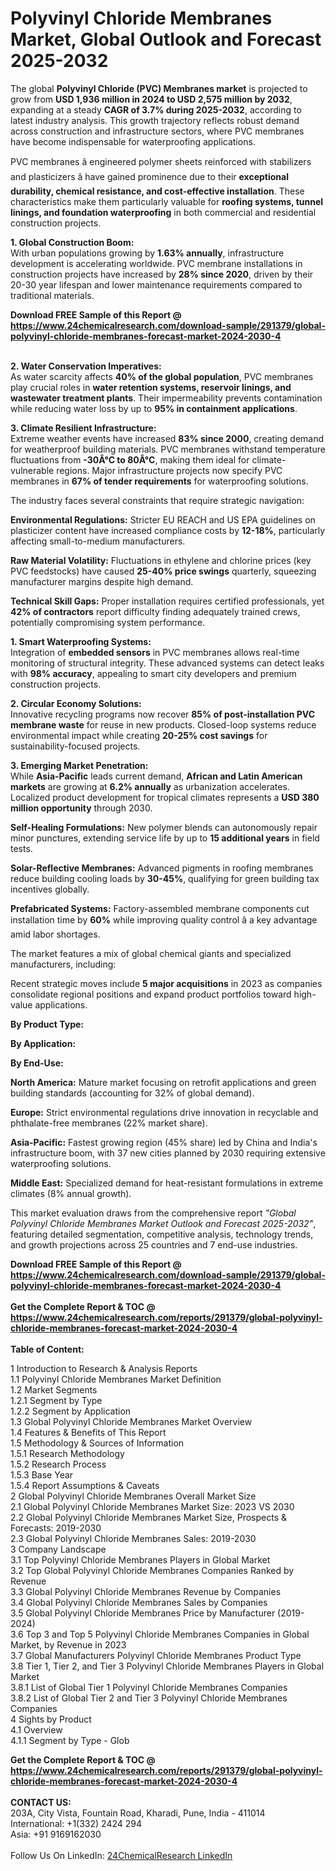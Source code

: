 <h1>Polyvinyl Chloride Membranes Market, Global Outlook and Forecast 2025-2032</h1><p>The global <strong>Polyvinyl Chloride (PVC) Membranes market</strong> is projected to grow from <strong>USD 1,936 million in 2024 to USD 2,575 million by 2032</strong>, expanding at a steady <strong>CAGR of 3.7% during 2025-2032</strong>, according to latest industry analysis. This growth trajectory reflects robust demand across construction and infrastructure sectors, where PVC membranes have become indispensable for waterproofing applications.</p><p>PVC membranes â engineered polymer sheets reinforced with stabilizers and plasticizers â have gained prominence due to their <strong>exceptional durability, chemical resistance, and cost-effective installation</strong>. These characteristics make them particularly valuable for <strong>roofing systems, tunnel linings, and foundation waterproofing</strong> in both commercial and residential construction projects.</p><p><strong>1. Global Construction Boom:</strong><br>
With urban populations growing by <strong>1.63% annually</strong>, infrastructure development is accelerating worldwide. PVC membrane installations in construction projects have increased by <strong>28% since 2020</strong>, driven by their 20-30 year lifespan and lower maintenance requirements compared to traditional materials.</p><div><b>Download FREE Sample of this Report @ 
            <a href="https://www.24chemicalresearch.com/download-sample/291379/global-polyvinyl-chloride-membranes-forecast-market-2024-2030-4">
            https://www.24chemicalresearch.com/download-sample/291379/global-polyvinyl-chloride-membranes-forecast-market-2024-2030-4</a></b></div><br><p><strong>2. Water Conservation Imperatives:</strong><br>
As water scarcity affects <strong>40% of the global population</strong>, PVC membranes play crucial roles in <strong>water retention systems, reservoir linings, and wastewater treatment plants</strong>. Their impermeability prevents contamination while reducing water loss by up to <strong>95% in containment applications</strong>.</p><p><strong>3. Climate Resilient Infrastructure:</strong><br>
Extreme weather events have increased <strong>83% since 2000</strong>, creating demand for weatherproof building materials. PVC membranes withstand temperature fluctuations from <strong>-30Â°C to 80Â°C</strong>, making them ideal for climate-vulnerable regions. Major infrastructure projects now specify PVC membranes in <strong>67% of tender requirements</strong> for waterproofing solutions.</p><p>The industry faces several constraints that require strategic navigation:</p><p><strong>Environmental Regulations:</strong> Stricter EU REACH and US EPA guidelines on plasticizer content have increased compliance costs by <strong>12-18%</strong>, particularly affecting small-to-medium manufacturers.</p><p><strong>Raw Material Volatility:</strong> Fluctuations in ethylene and chlorine prices (key PVC feedstocks) have caused <strong>25-40% price swings</strong> quarterly, squeezing manufacturer margins despite high demand.</p><p><strong>Technical Skill Gaps:</strong> Proper installation requires certified professionals, yet <strong>42% of contractors</strong> report difficulty finding adequately trained crews, potentially compromising system performance.</p><p><strong>1. Smart Waterproofing Systems:</strong><br>
Integration of <strong>embedded sensors</strong> in PVC membranes allows real-time monitoring of structural integrity. These advanced systems can detect leaks with <strong>98% accuracy</strong>, appealing to smart city developers and premium construction projects.</p><p><strong>2. Circular Economy Solutions:</strong><br>
Innovative recycling programs now recover <strong>85% of post-installation PVC membrane waste</strong> for reuse in new products. Closed-loop systems reduce environmental impact while creating <strong>20-25% cost savings</strong> for sustainability-focused projects.</p><p><strong>3. Emerging Market Penetration:</strong><br>
While <strong>Asia-Pacific</strong> leads current demand, <strong>African and Latin American markets</strong> are growing at <strong>6.2% annually</strong> as urbanization accelerates. Localized product development for tropical climates represents a <strong>USD 380 million opportunity</strong> through 2030.</p><p><strong>Self-Healing Formulations:</strong> New polymer blends can autonomously repair minor punctures, extending service life by up to <strong>15 additional years</strong> in field tests.</p><p><strong>Solar-Reflective Membranes:</strong> Advanced pigments in roofing membranes reduce building cooling loads by <strong>30-45%</strong>, qualifying for green building tax incentives globally.</p><p><strong>Prefabricated Systems:</strong> Factory-assembled membrane components cut installation time by <strong>60%</strong> while improving quality control â a key advantage amid labor shortages.</p><p>The market features a mix of global chemical giants and specialized manufacturers, including:</p><p>Recent strategic moves include <strong>5 major acquisitions</strong> in 2023 as companies consolidate regional positions and expand product portfolios toward high-value applications.</p><p><strong>By Product Type:</strong></p><p><strong>By Application:</strong></p><p><strong>By End-Use:</strong></p><p><strong>North America:</strong> Mature market focusing on retrofit applications and green building standards (accounting for 32% of global demand).</p><p><strong>Europe:</strong> Strict environmental regulations drive innovation in recyclable and phthalate-free membranes (22% market share).</p><p><strong>Asia-Pacific:</strong> Fastest growing region (45% share) led by China and India's infrastructure boom, with 37 new cities planned by 2030 requiring extensive waterproofing solutions.</p><p><strong>Middle East:</strong> Specialized demand for heat-resistant formulations in extreme climates (8% annual growth).</p><p>This market evaluation draws from the comprehensive report <em>"Global Polyvinyl Chloride Membranes Market Outlook and Forecast 2025-2032"</em>, featuring detailed segmentation, competitive analysis, technology trends, and growth projections across 25 countries and 7 end-use industries.</p><div><b>Download FREE Sample of this Report @ 
            <a href="https://www.24chemicalresearch.com/download-sample/291379/global-polyvinyl-chloride-membranes-forecast-market-2024-2030-4">
            https://www.24chemicalresearch.com/download-sample/291379/global-polyvinyl-chloride-membranes-forecast-market-2024-2030-4</a></b></div><br><div><b>Get the Complete Report & TOC @ 
            <a href="https://www.24chemicalresearch.com/reports/291379/global-polyvinyl-chloride-membranes-forecast-market-2024-2030-4">
            https://www.24chemicalresearch.com/reports/291379/global-polyvinyl-chloride-membranes-forecast-market-2024-2030-4</a></b></div><br>
            <b>Table of Content:</b><p>1 Introduction to Research & Analysis Reports<br />
 1.1 Polyvinyl Chloride Membranes Market Definition<br />
 1.2 Market Segments<br />
 1.2.1 Segment by Type<br />
 1.2.2 Segment by Application<br />
 1.3 Global Polyvinyl Chloride Membranes Market Overview<br />
 1.4 Features & Benefits of This Report<br />
 1.5 Methodology & Sources of Information<br />
 1.5.1 Research Methodology<br />
 1.5.2 Research Process<br />
 1.5.3 Base Year<br />
 1.5.4 Report Assumptions & Caveats<br />
2 Global Polyvinyl Chloride Membranes Overall Market Size<br />
 2.1 Global Polyvinyl Chloride Membranes Market Size: 2023 VS 2030<br />
 2.2 Global Polyvinyl Chloride Membranes Market Size, Prospects & Forecasts: 2019-2030<br />
 2.3 Global Polyvinyl Chloride Membranes Sales: 2019-2030<br />
3 Company Landscape<br />
 3.1 Top Polyvinyl Chloride Membranes Players in Global Market<br />
 3.2 Top Global Polyvinyl Chloride Membranes Companies Ranked by Revenue<br />
 3.3 Global Polyvinyl Chloride Membranes Revenue by Companies<br />
 3.4 Global Polyvinyl Chloride Membranes Sales by Companies<br />
 3.5 Global Polyvinyl Chloride Membranes Price by Manufacturer (2019-2024)<br />
 3.6 Top 3 and Top 5 Polyvinyl Chloride Membranes Companies in Global Market, by Revenue in 2023<br />
 3.7 Global Manufacturers Polyvinyl Chloride Membranes Product Type<br />
 3.8 Tier 1, Tier 2, and Tier 3 Polyvinyl Chloride Membranes Players in Global Market<br />
 3.8.1 List of Global Tier 1 Polyvinyl Chloride Membranes Companies<br />
 3.8.2 List of Global Tier 2 and Tier 3 Polyvinyl Chloride Membranes Companies<br />
4 Sights by Product<br />
 4.1 Overview<br />
 4.1.1 Segment by Type - Glob</p><div><b>Get the Complete Report & TOC @ 
            <a href="https://www.24chemicalresearch.com/reports/291379/global-polyvinyl-chloride-membranes-forecast-market-2024-2030-4">
            https://www.24chemicalresearch.com/reports/291379/global-polyvinyl-chloride-membranes-forecast-market-2024-2030-4</a></b></div><br><b>CONTACT US:</b><br>
            203A, City Vista, Fountain Road, Kharadi, Pune, India - 411014<br>
            International: +1(332) 2424 294<br>
            Asia: +91 9169162030 <br><br>
            Follow Us On LinkedIn: <a href="https://www.linkedin.com/company/24chemicalresearch/">24ChemicalResearch LinkedIn</a>
